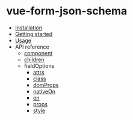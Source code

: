 # vue-form-json-schema

* [Installation](installation.md)
* [Getting started](getting-started.md)
* [Usage](usage.md)
* API reference
  * [component](api/component.md)
  * [children](api/children.md)
  * fieldOptions
    * [attrs](api/field-options/attrs.md)
    * [class](api/field-options/class.md)
    * [domProps](api/field-options/dom-props.md)
    * [nativeOn](api/field-options/native-on.md)
    * [on](api/field-options/on.md)
    * [props](api/field-options/props.md)
    * [style](api/field-options/style.md)
